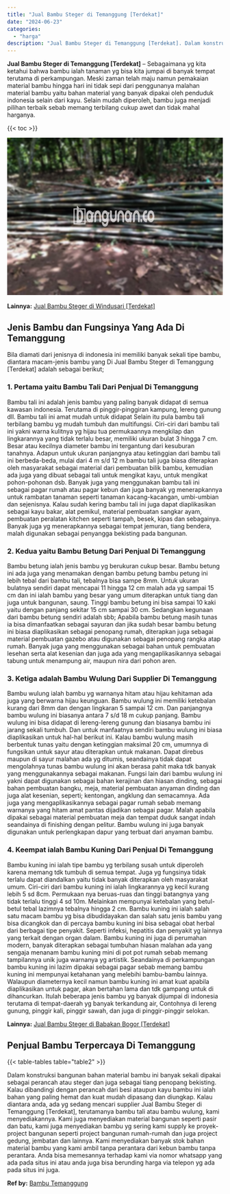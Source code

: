 ```yaml
---
title: "Jual Bambu Steger di Temanggung [Terdekat]"
date: "2024-06-23"
categories: 
  - "harga"
description: "Jual Bambu Steger di Temanggung [Terdekat]. Dalam konstruksi bangunan bahan material bambu ini banyak sekali dipakai sebagai perancah atau steger dan juga se..."
---
```


**Jual Bambu Steger di Temanggung \[Terdekat\]** – Sebagaimana yg kita ketahui bahwa bambu ialah tanaman yg bisa kita jumpai di banyak tempat terutama di perkampungan. Meski zaman telah maju namun pemakaian material bambu hingga hari ini tidak sepi dari penggunanya malahan material bambu yaitu bahan material yang banyak dipakai oleh penduduk indonesia selain dari kayu. Selain mudah diperoleh, bambu juga menjadi pilihan terbaik sebab memang terbilang cukup awet dan tidak mahal harganya.

{{< toc >}}

![Jual Bambu Steger di Temanggung [Terdekat]](/images/jual-bambu-tali-27.png)

**Lainnya:** [Jual Bambu Steger di Windusari \[Terdekat\]](https://bambu.bangunan.co/jual-bambu-steger-di-windusari-terdekat/)

## Jenis Bambu dan Fungsinya Yang Ada Di Temanggung

Bila diamati dari jenisnya di indonesia ini memiliki banyak sekali tipe bambu, diantara macam-jenis bambu yang Di Jual Bambu Steger di Temanggung \[Terdekat\] adalah sebagai berikut;

### 1\. Pertama yaitu Bambu Tali Dari Penjual Di Temanggung

Bambu tali ini adalah jenis bambu yang paling banyak didapat di semua kawasan indonesia. Terutama di pinggir-pinggiran kampung, lereng gunung dll. Bambu tali ini amat mudah untuk didapat Selain itu pula bambu tali terbilang bambu yg mudah tumbuh dan multifungsi. Ciri-ciri dari bambu tali ini yakni warna kulitnya yg hijau tua permukaannya mengkilap dan lingkarannya yang tidak terlalu besar, memiliki ukuran bulat 3 hingga 7 cm. Besar atau kecilnya diameter bambu ini tergantung dari kesuburan tanahnya. Adapun untuk ukuran panjangnya atau ketinggian dari bambu tali ini berbeda-beda, mulai dari 4 m s/d 12 m bambu tali juga biasa diterapkan oleh masyarakat sebagai material dari pembuatan bilik bambu, kemudian ada juga yang dibuat sebagai tali untuk mengikat kayu, untuk mengikat pohon-pohonan dsb. Banyak juga yang menggunakan bambu tali ini sebagai pagar rumah atau pagar kebun dan juga banyak yg menerapkannya untuk rambatan tanaman seperti tanaman kacang-kacangan, umbi-umbian dan sejenisnya. Kalau sudah kering bambu tali ini juga dapat diaplikasikan sebagai kayu bakar, alat pemikul, material pembuatan sangkar ayam, pembuatan peralatan kitchen seperti tampah, besek, kipas dan sebagainya. Banyak juga yg menerapkannya sebagai tempat jemuran, tiang bendera, malah digunakan sebagai penyangga bekisting pada bangunan.

### 2\. Kedua yaitu Bambu Betung Dari Penjual Di Temanggung

Bambu betung ialah jenis bambu yg berukuran cukup besar. Bambu betung ini ada juga yang menamakan dengan bambu petung bambu petung ini lebih tebal dari bambu tali, tebalnya bisa sampe 8mm. Untuk ukuran bulatnya sendiri dapat mencapai 11 hingga 12 cm malah ada yg sampai 15 cm dan ini ialah bambu yang besar yang umum diterapkan untuk tiang dan juga untuk bangunan, saung. Tinggi bambu betung ini bisa sampai 10 kaki yaitu dengan panjang sekitar 15 cm sampai 30 cm. Sedangkan kegunaan dari bambu betung sendiri adalah sbb; Apabila bambu betung masih tunas ia bisa dimanfaatkan sebagai sayuran dan jika sudah besar bambu betung ini biasa diaplikasikan sebagai penopang rumah, diterapkan juga sebagai material pembuatan gazebo atau digunakan sebagai penopang rangka atap rumah. Banyak juga yang menggunakan sebagai bahan untuk pembuatan lesehan serta alat kesenian dan juga ada yang mengaplikasikannya sebagai tabung untuk menampung air, maupun nira dari pohon aren.

### 3\. Ketiga adalah Bambu Wulung Dari Supplier Di Temanggung

Bambu wulung ialah bambu yg warnanya hitam atau hijau kehitaman ada juga yang berwarna hijau keunguan. Bambu wulung ini memiliki ketebalan kurang dari 8mm dan dengan lingkaran 5 sampai 12 cm. Dan panjangnya bambu wulung ini biasanya antara 7 s/d 18 m cukup panjang. Bambu wulung ini bisa didapat di lereng-lereng gunung dan biasanya bambu ini jarang sekali tumbuh. Dan untuk manfaatnya sendiri bambu wulung ini biasa diaplikasikan untuk hal-hal berikut ini. Kalau bambu wulung masih berbentuk tunas yaitu dengan ketinggian maksimal 20 cm, umumnya di fungsikan untuk sayur atau diterapkan untuk makanan. Dapat direbus maupun di sayur malahan ada yg ditumis, seandainya tidak dapat mengolahnya tunas bambu wulung ini akan berasa pahit maka tdk banyak yang menggunakannya sebagai makanan. Fungsi lain dari bambu wulung ini yakni dapat digunakan sebagai bahan kerajinan dan hiasan dinding, sebagai bahan pembuatan bangku, meja, material pembuatan anyaman dinding dan juga alat kesenian, seperti; kentongan, angklung dan semacamnya. Ada juga yang mengaplikasikannya sebagai pagar rumah sebab memang warnanya yang hitam amat pantas dijadikan sebagai pagar. Malah apabila dipakai sebagai material pembuatan meja dan tempat duduk sangat indah seandainya di finishing dengan pelitur. Bambu wulung ini juga banyak digunakan untuk perlengkapan dapur yang terbuat dari anyaman bambu.

### 4\. Keempat ialah Bambu Kuning Dari Penjual Di Temanggung

Bambu kuning ini ialah tipe bambu yg terbilang susah untuk diperoleh karena memang tdk tumbuh di semua tempat. Juga yg fungsinya tidak terlalu dapat diandalkan yaitu tidak banyak diterapkan oleh masyarakat umum. Ciri-ciri dari bambu kuning ini ialah lingkarannya yg kecil kurang lebih 5 sd 8cm. Permukaan nya beruas-ruas dan tinggi batangnya yang tidak terlalu tinggi 4 sd 10m. Melainkan mempunyai ketebalan yang betul-betul tebal lazimnya tebalnya hingga 2 cm. Bambu kuning ini ialah salah satu macam bambu yg bisa dibudidayakan dan salah satu jenis bambu yang bisa dicangkok dan di percaya bambu kuning ini bisa sebagai obat herbal dari berbagai tipe penyakit. Seperti infeksi, hepatitis dan penyakit yg lainnya yang terkait dengan organ dalam. Bambu kuning ini juga di perumahan modern, banyak diterapkan sebagai tumbuhan hiasan malahan ada yang sengaja menanam bambu kuning mini di pot pot rumah sebab memang tampilannya unik juga warnanya yg artistik. Seandainya di perkampungan bambu kuning ini lazim dipakai sebagai pagar sebab memang bambu kuning ini mempunyai ketahanan yang melebihi bambu-bambu lainnya. Walaupun diameternya kecil namun bambu kuning ini amat kuat apabila diaplikasikan untuk pagar, akan bertahan lama dan tdk gampang untuk di dihancurkan. Itulah beberapa jenis bambu yg banyak dijumpai di indonesia terutama di tempat-daerah yg banyak terkandung air, Contohnya di lereng gunung, pinggir kali, pinggir sawah, dan juga di pinggir-pinggir selokan.

**Lainnya:** [Jual Bambu Steger di Babakan Bogor \[Terdekat\]](https://bambu.bangunan.co/jual-bambu-steger-di-babakan-bogor-terdekat/)

## Penjual Bambu Terpercaya Di Temanggung

{{< table-tables table="table2" >}}

Dalam konstruksi bangunan bahan material bambu ini banyak sekali dipakai sebagai perancah atau steger dan juga sebagai tiang penopang bekisting. Kalau dibandingi dengan perancah dari besi ataupun kayu bambu ini ialah bahan yang paling hemat dan kuat mudah dipasang dan diungkap. Kalau diantara anda, ada yg sedang mencari supplier Jual Bambu Steger di Temanggung \[Terdekat\], terutamanya bambu tali atau bambu wulung, kami menyediakannya. Kami juga menyediakan material bangunan seperti pasir dan batu, kami juga menyediakan bambu yg sering kami supply ke proyek-project bangunan seperti project bangunan rumah-rumah dan juga project gedung, jembatan dan lainnya. Kami menyediakan banyak stok bahan material bambu yang kami ambil tanpa perantara dari kebun bambu tanpa perantara. Anda bisa memesannya terhadap kami via nomor whatsapp yang ada pada situs ini atau anda juga bisa berunding harga via telepon yg ada pada situs ini juga.

**Ref by:** [Bambu Temanggung](https://id.wikipedia.org/wiki/Bambu)
